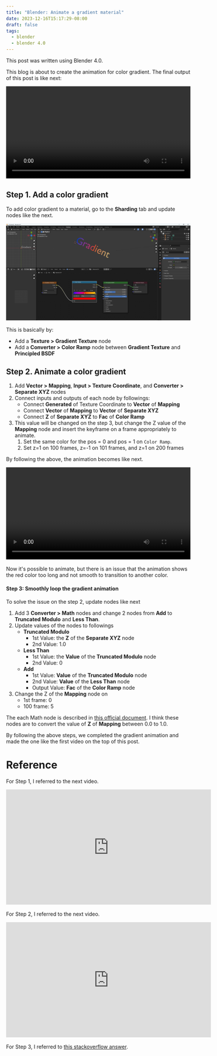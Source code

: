 ```yaml
---
title: "Blender: Animate a gradient material"
date: 2023-12-16T15:17:29-08:00
draft: false
tags:
  - blender
  - blender 4.0
---
```


This post was written using Blender 4.0.

This blog is about to create the animation for color gradient.
The final output of this post is like next:

<video src="/posts/2023/2023-12-16-blender-animate-a-gradient-material/videos/final.mp4" width="100%" height="auto" controls></video>


## Step 1. Add a color gradient

To add color gradient to a material, go to the **Sharding** tab and update nodes like the next.

![](/posts/2023/2023-12-16-blender-animate-a-gradient-material/images/gradient.png)

This is basically by:
- Add a **Texture > Gradient Texture** node
- Add a **Converter > Color Ramp** node between **Gradient Texture** and **Principled BSDF**



## Step 2. Animate a color gradient

1. Add **Vector > Mapping**, **Input > Texture Coordinate**, and **Converter > Separate XYZ** nodes
1. Connect inputs and outputs of each node by followings:
    - Connect **Generated** of Texture Coordinate to **Vector** of **Mapping**
    - Connect **Vector** of **Mapping** to **Vector** of **Separate XYZ**
    - Connect **Z** of **Separate XYZ** to **Fac** of **Color Ramp**
1. This value will be changed on the step 3, but change the Z value of the **Mapping** node and insert the keyframe on a frame appropriately to animate.
    1. Set the same color for the pos = 0 and pos = 1 on `Color Ramp`.
    1. Set z=1 on 100 frames, z=-1 on 101 frames, and z=1 on 200 frames

By following the above, the animation becomes like next.

<video src="/posts/2023/2023-12-16-blender-animate-a-gradient-material/videos/step2.mp4" width="100%" height="auto" controls></video>

Now it's possible to animate, but there is an issue that the animation shows the red color too long and not smooth to transition to another color.


#### Step 3: Smoothly loop the gradient animation

To solve the issue on the step 2, update nodes like next

1. Add 3 **Converter > Math** nodes and change 2 nodes from **Add** to **Truncated Modulo** and **Less Than**.
1. Update values of the nodes to followings
    - **Truncated Modulo**
        - 1st Value: the **Z** of the **Separate XYZ** node
        - 2nd Value: 1.0
    - **Less Than**
        - 1st Value: the **Value** of the **Truncated Modulo** node
        - 2nd Value: 0
    - **Add**
        - 1st Value: **Value** of the **Truncated Modulo** node
        - 2nd Value: **Value** of the **Less Than** node
        - Output Value: **Fac** of the **Color Ramp** node
1. Change the Z of the **Mapping** node on
    - 1st frame: 0
    - 100 frame: 5

The each Math node is described in [this official document](https://docs.blender.org/manual/en/latest/compositing/types/converter/math.html#properties).
I think these nodes are to convert the value of **Z** of **Mapping** between 0.0 to 1.0.

By following the above steps, we completed the gradient animation and made the one like the first video on the top of this post.

# Reference

For Step 1, I referred to the next video.

<iframe width="560" height="315" src="https://www.youtube.com/embed/CIjCqR3g_Es?si=t-MfjklU456b5Y4v" title="YouTube video player" frameborder="0" allow="accelerometer; autoplay; clipboard-write; encrypted-media; gyroscope; picture-in-picture; web-share" allowfullscreen></iframe>


For Step 2, I referred to the next video.

<iframe width="560" height="315" src="https://www.youtube.com/embed/ViqfL0LOwUM?si=GAv_9XIujyL7rvYu" title="YouTube video player" frameborder="0" allow="accelerometer; autoplay; clipboard-write; encrypted-media; gyroscope; picture-in-picture; web-share" allowfullscreen></iframe>

For Step 3, I referred to [this stackoverflow answer](https://blender.stackexchange.com/questions/129918/how-to-animate-a-gradient-moving-over-an-object).
